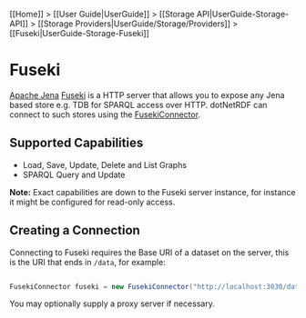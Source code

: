 [[Home]] > [[User Guide|UserGuide]] > [[Storage API|UserGuide-Storage-API]] > [[Storage Providers|UserGuide/Storage/Providers]] > [[Fuseki|UserGuide-Storage-Fuseki]]

# Fuseki 

[Apache Jena](http://jena.apache.org) [Fuseki](http://jena.apache.org/documentation/serving_data/index.html) is a HTTP server that allows you to expose any Jena based store e.g. TDB for SPARQL access over HTTP.  dotNetRDF can connect to such stores using the [FusekiConnector](https://dotnetrdf.github.io/api/html/T_VDS_RDF_Storage_FusekiConnector.htm).

## Supported Capabilities 

* Load, Save, Update, Delete and List Graphs
* SPARQL Query and Update

**Note:** Exact capabilities are down to the Fuseki server instance, for instance it might be configured for read-only access.

## Creating a Connection 

Connecting to Fuseki requires the Base URI of a dataset on the server, this is the URI that ends in `/data`, for example:

```csharp

FusekiConnector fuseki = new FusekiConnector("http://localhost:3030/dataset/data");
```

You may optionally supply a proxy server if necessary.